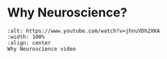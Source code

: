 # Why Neuroscience?

```{iframe} https://www.youtube.com/watch?v=jhnuVDh2XKA
:alt: https://www.youtube.com/watch?v=jhnuVDh2XKA
:width: 100%
:align: center
Why Neuroscience video
```